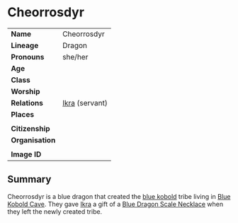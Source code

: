 # Cheorrosdyr

|||
| --- | --- |
| **Name** | Cheorrosdyr | character.3
| **Lineage** | Dragon |
| **Pronouns** | she/her |
| **Age** | |
| **Class** | |
| **Worship** | |
| **Relations** | [Ikra](ikra.md) (servant) |
| **Places** | |
|||
| **Citizenship** | |
| **Organisation** | |
|||
| **Image ID** | |

## Summary

Cheorrosdyr is a blue dragon that created the [blue kobold](../lineages/blue-kobold.md) tribe living in [Blue Kobold Cave](../places/caves/blue-kobold-cave.md). They gave [Ikra](ikra.md) a gift of a [Blue Dragon Scale Necklace](../items/blue-dragon-scale-necklace.md) when they left the newly created tribe.
